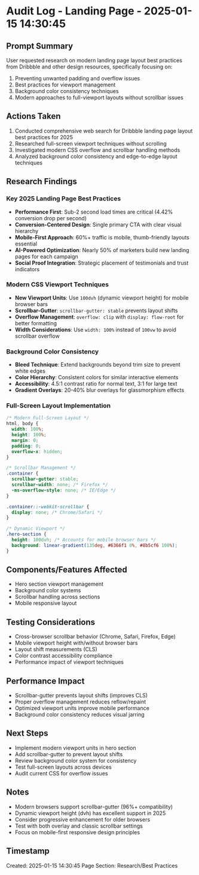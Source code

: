 # Audit Log - Landing Page - 2025-01-15 14:30:45

## Prompt Summary
User requested research on modern landing page layout best practices from Dribbble and other design resources, specifically focusing on:
1. Preventing unwanted padding and overflow issues
2. Best practices for viewport management
3. Background color consistency techniques
4. Modern approaches to full-viewport layouts without scrollbar issues

## Actions Taken
1. Conducted comprehensive web search for Dribbble landing page layout best practices for 2025
2. Researched full-screen viewport techniques without scrolling
3. Investigated modern CSS overflow and scrollbar handling methods
4. Analyzed background color consistency and edge-to-edge layout techniques

## Research Findings

### Key 2025 Landing Page Best Practices
- **Performance First**: Sub-2 second load times are critical (4.42% conversion drop per second)
- **Conversion-Centered Design**: Single primary CTA with clear visual hierarchy
- **Mobile-First Approach**: 60%+ traffic is mobile, thumb-friendly layouts essential
- **AI-Powered Optimization**: Nearly 50% of marketers build new landing pages for each campaign
- **Social Proof Integration**: Strategic placement of testimonials and trust indicators

### Modern CSS Viewport Techniques
- **New Viewport Units**: Use `100dvh` (dynamic viewport height) for mobile browser bars
- **Scrollbar-Gutter**: `scrollbar-gutter: stable` prevents layout shifts
- **Overflow Management**: `overflow: clip` with `display: flow-root` for better formatting
- **Width Considerations**: Use `width: 100%` instead of `100vw` to avoid scrollbar overflow

### Background Color Consistency
- **Bleed Technique**: Extend backgrounds beyond trim size to prevent white edges
- **Color Hierarchy**: Consistent colors for similar interactive elements
- **Accessibility**: 4.5:1 contrast ratio for normal text, 3:1 for large text
- **Gradient Overlays**: 20-40% blur overlays for glassmorphism effects

### Full-Screen Layout Implementation
```css
/* Modern Full-Screen Layout */
html, body {
  width: 100%;
  height: 100%;
  margin: 0;
  padding: 0;
  overflow-x: hidden;
}

/* Scrollbar Management */
.container {
  scrollbar-gutter: stable;
  scrollbar-width: none; /* Firefox */
  -ms-overflow-style: none; /* IE/Edge */
}

.container::-webkit-scrollbar {
  display: none; /* Chrome/Safari */
}

/* Dynamic Viewport */
.hero-section {
  height: 100dvh; /* Accounts for mobile browser bars */
  background: linear-gradient(135deg, #6366f1 0%, #8b5cf6 100%);
}
```

## Components/Features Affected
- Hero section viewport management
- Background color systems
- Scrollbar handling across sections
- Mobile responsive layout

## Testing Considerations
- Cross-browser scrollbar behavior (Chrome, Safari, Firefox, Edge)
- Mobile viewport height with/without browser bars
- Layout shift measurements (CLS)
- Color contrast accessibility compliance
- Performance impact of viewport techniques

## Performance Impact
- Scrollbar-gutter prevents layout shifts (improves CLS)
- Proper overflow management reduces reflow/repaint
- Optimized viewport units improve mobile performance
- Background color consistency reduces visual jarring

## Next Steps
- Implement modern viewport units in hero section
- Add scrollbar-gutter to prevent layout shifts
- Review background color system for consistency
- Test full-screen layouts across devices
- Audit current CSS for overflow issues

## Notes
- Modern browsers support scrollbar-gutter (96%+ compatibility)
- Dynamic viewport height (dvh) has excellent support in 2025
- Consider progressive enhancement for older browsers
- Test with both overlay and classic scrollbar settings
- Focus on mobile-first responsive design principles

## Timestamp
Created: 2025-01-15 14:30:45
Page Section: Research/Best Practices